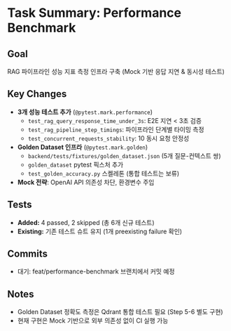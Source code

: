 # Task Summary: Performance Benchmark

## Goal
RAG 파이프라인 성능 지표 측정 인프라 구축 (Mock 기반 응답 지연 & 동시성 테스트)

## Key Changes
- **3개 성능 테스트 추가** (`@pytest.mark.performance`)
  - `test_rag_query_response_time_under_3s`: E2E 지연 < 3초 검증
  - `test_rag_pipeline_step_timings`: 파이프라인 단계별 타이밍 측정
  - `test_concurrent_requests_stability`: 10 동시 요청 안정성
- **Golden Dataset 인프라** (`@pytest.mark.golden`)
  - `backend/tests/fixtures/golden_dataset.json` (5개 질문-컨텍스트 쌍)
  - `golden_dataset` pytest 픽스처 추가
  - `test_golden_accuracy.py` 스켈레톤 (통합 테스트는 보류)
- **Mock 전략**: OpenAI API 의존성 차단, 환경변수 주입

## Tests
- **Added:** 4 passed, 2 skipped (총 6개 신규 테스트)
- **Existing:** 기존 테스트 슈트 유지 (1개 preexisting failure 확인)

## Commits
- 대기: feat/performance-benchmark 브랜치에서 커밋 예정

## Notes
- Golden Dataset 정확도 측정은 Qdrant 통합 테스트 필요 (Step 5-6 별도 구현)
- 현재 구현은 Mock 기반으로 외부 의존성 없이 CI 실행 가능
